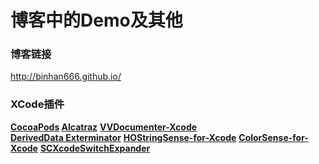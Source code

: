 # 博客中的Demo及其他

### 博客链接
http://binhan666.github.io/

### XCode插件
**[CocoaPods](https://github.com/CocoaPods/CocoaPods)  [Alcatraz](https://github.com/alcatraz/Alcatraz)** **[VVDocumenter-Xcode](https://github.com/onevcat/VVDocumenter-Xcode)**  
**[DerivedData Exterminator](https://github.com/kattrali/deriveddata-exterminator)** **[HOStringSense-for-Xcode](https://github.com/holtwick/HOStringSense-for-Xcode)** **[ColorSense-for-Xcode](https://github.com/omz/ColorSense-for-Xcode)** **[SCXcodeSwitchExpander](https://github.com/stefanceriu/SCXcodeSwitchExpander)**
